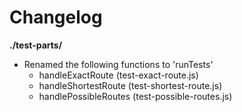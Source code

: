 # Changelog

**./test-parts/**
* Renamed the following functions to 'runTests'
	* handleExactRoute (test-exact-route.js)
	* handleShortestRoute (test-shortest-route.js)
	* handlePossibleRoutes (test-possible-routes.js)